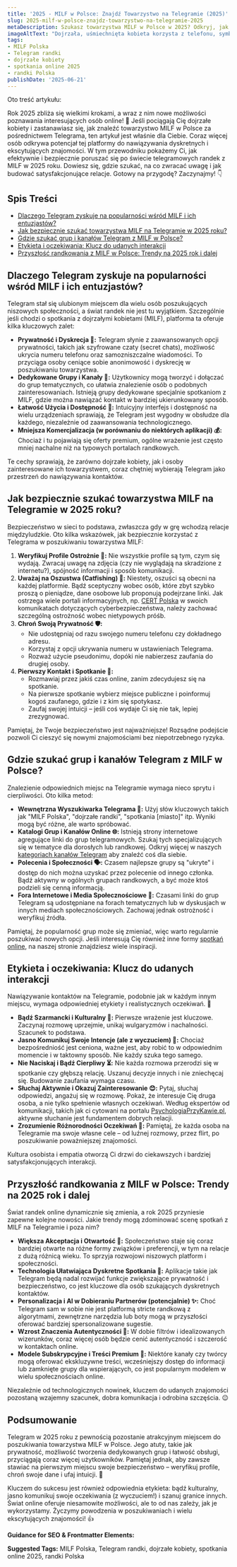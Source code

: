 ```yaml
---
title: '2025 - MILF w Polsce: Znajdź Towarzystwo na Telegramie (2025)'
slug: 2025-milf-w-polsce-znajdz-towarzystwo-na-telegramie-2025
metaDescription: Szukasz towarzystwa MILF w Polsce w 2025? Odkryj, jak Telegram może pomóc Ci znaleźć dyskretne i ekscytujące spotkania. Porady, bezpieczeństwo i trendy!
imageAltText: "Dojrzała, uśmiechnięta kobieta korzysta z telefonu, symbolizując poszukiwanie towarzystwa MILF na Telegramie w Polsce w 2025 roku.\n\n    *   Anchor: \"kategoriach kanałów Telegram\" | Path: `/kategorie`\n    *   Anchor: \"spotkań online\" | Path: `/spotkania`\n*   **Additional Suggestions (for potential future linking within the article if relevant sections exist):**\n    *   Anchor: \"Telegram\" (w sekcji \"Dlaczego Telegram zyskuje na popularności...\") | Path: `/telegram` (jeśli istnieje ogólna kategoria o Telegramie)\n    *   Anchor: \"randek\" (w sekcji \"Dlaczego Telegram zyskuje na popularności...\") | Path: `/randki` (jeśli istnieje ogólna kategoria o randkach)"
tags:
- MILF Polska
- Telegram randki
- dojrzałe kobiety
- spotkania online 2025
- randki Polska
publishDate: '2025-06-21'
---
```


Oto treść artykułu:

Rok 2025 zbliża się wielkimi krokami, a wraz z nim nowe możliwości poznawania interesujących osób online! 🥳 Jeśli pociągają Cię dojrzałe kobiety i zastanawiasz się, jak znaleźć towarzystwo MILF w Polsce za pośrednictwem Telegrama, ten artykuł jest właśnie dla Ciebie. Coraz więcej osób odkrywa potencjał tej platformy do nawiązywania dyskretnych i ekscytujących znajomości. W tym przewodniku pokażemy Ci, jak efektywnie i bezpiecznie poruszać się po świecie telegramowych randek z MILF w 2025 roku. Dowiesz się, gdzie szukać, na co zwracać uwagę i jak budować satysfakcjonujące relacje. Gotowy na przygodę? Zaczynajmy! 👇

## Spis Treści

- [Dlaczego Telegram zyskuje na popularności wśród MILF i ich entuzjastów?](#dlaczego-telegram-zyskuje-na-popularnosci-wsrod-milf-i-ich-entuzjastow)
- [Jak bezpiecznie szukać towarzystwa MILF na Telegramie w 2025 roku?](#jak-bezpiecznie-szukac-towarzystwa-milf-na-telegramie-w-2025-roku)
- [Gdzie szukać grup i kanałów Telegram z MILF w Polsce?](#gdzie-szukac-grup-i-kanalow-telegram-z-milf-w-polsce)
- [Etykieta i oczekiwania: Klucz do udanych interakcji](#etykieta-i-oczekiwania-klucz-do-udanych-interakcji)
- [Przyszłość randkowania z MILF w Polsce: Trendy na 2025 rok i dalej](#przyszlosc-randkowania-z-milf-w-polsce-trendy-na-2025-rok-i-dalej)

## Dlaczego Telegram zyskuje na popularności wśród MILF i ich entuzjastów?

Telegram stał się ulubionym miejscem dla wielu osób poszukujących niszowych społeczności, a świat randek nie jest tu wyjątkiem. Szczególnie jeśli chodzi o spotkania z dojrzałymi kobietami (MILF), platforma ta oferuje kilka kluczowych zalet:

*   **Prywatność i Dyskrecja 🤫:** Telegram słynie z zaawansowanych opcji prywatności, takich jak szyfrowane czaty (secret chats), możliwość ukrycia numeru telefonu oraz samozniszczalne wiadomości. To przyciąga osoby ceniące sobie anonimowość i dyskrecję w poszukiwaniu towarzystwa.
*   **Dedykowane Grupy i Kanały 🎯:** Użytkownicy mogą tworzyć i dołączać do grup tematycznych, co ułatwia znalezienie osób o podobnych zainteresowaniach. Istnieją grupy dedykowane specjalnie spotkaniom z MILF, gdzie można nawiązać kontakt w bardziej ukierunkowany sposób.
*   **Łatwość Użycia i Dostępność 📱:** Intuicyjny interfejs i dostępność na wielu urządzeniach sprawiają, że Telegram jest wygodny w obsłudze dla każdego, niezależnie od zaawansowania technologicznego.
*   **Mniejsza Komercjalizacja (w porównaniu do niektórych aplikacji) 💰:** Chociaż i tu pojawiają się oferty premium, ogólne wrażenie jest często mniej nachalne niż na typowych portalach randkowych.

Te cechy sprawiają, że zarówno dojrzałe kobiety, jak i osoby zainteresowane ich towarzystwem, coraz chętniej wybierają Telegram jako przestrzeń do nawiązywania kontaktów.

## Jak bezpiecznie szukać towarzystwa MILF na Telegramie w 2025 roku?

Bezpieczeństwo w sieci to podstawa, zwłaszcza gdy w grę wchodzą relacje międzyludzkie. Oto kilka wskazówek, jak bezpiecznie korzystać z Telegrama w poszukiwaniu towarzystwa MILF:

1.  **Weryfikuj Profile Ostrożnie 👀:** Nie wszystkie profile są tym, czym się wydają. Zwracaj uwagę na zdjęcia (czy nie wyglądają na skradzione z internetu?), spójność informacji i sposób komunikacji.
2.  **Uważaj na Oszustwa (Catfishing) 🎣:** Niestety, oszuści są obecni na każdej platformie. Bądź sceptyczny wobec osób, które zbyt szybko proszą o pieniądze, dane osobowe lub proponują podejrzane linki. Jak ostrzega wiele portali informacyjnych, np. [CERT Polska](https://www.cert.pl/) w swoich komunikatach dotyczących cyberbezpieczeństwa, należy zachować szczególną ostrożność wobec nietypowych próśb.
3.  **Chroń Swoją Prywatność 🛡️:**
    *   Nie udostępniaj od razu swojego numeru telefonu czy dokładnego adresu.
    *   Korzystaj z opcji ukrywania numeru w ustawieniach Telegrama.
    *   Rozważ użycie pseudonimu, dopóki nie nabierzesz zaufania do drugiej osoby.
4.  **Pierwszy Kontakt i Spotkanie 🤝:**
    *   Rozmawiaj przez jakiś czas online, zanim zdecydujesz się na spotkanie.
    *   Na pierwsze spotkanie wybierz miejsce publiczne i poinformuj kogoś zaufanego, gdzie i z kim się spotykasz.
    *   Zaufaj swojej intuicji – jeśli coś wydaje Ci się nie tak, lepiej zrezygnować.

Pamiętaj, że Twoje bezpieczeństwo jest najważniejsze! Rozsądne podejście pozwoli Ci cieszyć się nowymi znajomościami bez niepotrzebnego ryzyka.

## Gdzie szukać grup i kanałów Telegram z MILF w Polsce?

Znalezienie odpowiednich miejsc na Telegramie wymaga nieco sprytu i cierpliwości. Oto kilka metod:

*   **Wewnętrzna Wyszukiwarka Telegrama 🔎:** Użyj słów kluczowych takich jak "MILF Polska", "dojrzałe randki", "spotkania [miasto]" itp. Wyniki mogą być różne, ale warto spróbować.
*   **Katalogi Grup i Kanałów Online 🌐:** Istnieją strony internetowe agregujące linki do grup telegramowych. Szukaj tych specjalizujących się w tematyce dla dorosłych lub randkowej. Odkryj więcej w naszych [kategoriach kanałów Telegram](/kategorie) aby znaleźć coś dla siebie.
*   **Polecenia i Społeczności 🗣️:** Czasem najlepsze grupy są "ukryte" i dostęp do nich można uzyskać przez polecenie od innego członka. Bądź aktywny w ogólnych grupach randkowych, a być może ktoś podzieli się cenną informacją.
*   **Fora Internetowe i Media Społecznościowe 🔗:** Czasami linki do grup Telegram są udostępniane na forach tematycznych lub w dyskusjach w innych mediach społecznościowych. Zachowaj jednak ostrożność i weryfikuj źródła.

Pamiętaj, że popularność grup może się zmieniać, więc warto regularnie poszukiwać nowych opcji. Jeśli interesują Cię również inne formy [spotkań online](/spotkania), na naszej stronie znajdziesz wiele inspiracji.

## Etykieta i oczekiwania: Klucz do udanych interakcji

Nawiązywanie kontaktów na Telegramie, podobnie jak w każdym innym miejscu, wymaga odpowiedniej etykiety i realistycznych oczekiwań. 🧐

*   **Bądź Szarmancki i Kulturalny 🎩:** Pierwsze wrażenie jest kluczowe. Zaczynaj rozmowę uprzejmie, unikaj wulgaryzmów i nachalności. Szacunek to podstawa.
*   **Jasno Komunikuj Swoje Intencje (ale z wyczuciem) 💬:** Chociaż bezpośredniość jest ceniona, ważne jest, aby robić to w odpowiednim momencie i w taktowny sposób. Nie każdy szuka tego samego.
*   **Nie Naciskaj i Bądź Cierpliwy ⏳:** Nie każda rozmowa przerodzi się w spotkanie czy głębszą relację. Uszanuj decyzje innych i nie zniechęcaj się. Budowanie zaufania wymaga czasu.
*   **Słuchaj Aktywnie i Okazuj Zainteresowanie 😊:** Pytaj, słuchaj odpowiedzi, angażuj się w rozmowę. Pokaż, że interesuje Cię druga osoba, a nie tylko spełnienie własnych oczekiwań. Według ekspertów od komunikacji, takich jak ci cytowani na portalu [PsychologiaPrzyKawie.pl](https://psychologiaprzykawie.pl/porady/jak-skutecznie-komunikowac-sie-w-zwiazku/), aktywne słuchanie jest fundamentem dobrych relacji.
*   **Zrozumienie Różnorodności Oczekiwań 🌟:** Pamiętaj, że każda osoba na Telegramie ma swoje własne cele – od luźnej rozmowy, przez flirt, po poszukiwanie poważniejszej znajomości.

Kultura osobista i empatia otworzą Ci drzwi do ciekawszych i bardziej satysfakcjonujących interakcji.

## Przyszłość randkowania z MILF w Polsce: Trendy na 2025 rok i dalej

Świat randek online dynamicznie się zmienia, a rok 2025 przyniesie zapewne kolejne nowości. Jakie trendy mogą zdominować scenę spotkań z MILF na Telegramie i poza nim?

*   **Większa Akceptacja i Otwartość 🤗:** Społeczeństwo staje się coraz bardziej otwarte na różne formy związków i preferencji, w tym na relacje z dużą różnicą wieku. To sprzyja rozwojowi niszowych platform i społeczności.
*   **Technologia Ułatwiająca Dyskretne Spotkania 🤖:** Aplikacje takie jak Telegram będą nadal rozwijać funkcje zwiększające prywatność i bezpieczeństwo, co jest kluczowe dla osób szukających dyskretnych kontaktów.
*   **Personalizacja i AI w Dobieraniu Partnerów (potencjalnie) ✨:** Choć Telegram sam w sobie nie jest platformą stricte randkową z algorytmami, zewnętrzne narzędzia lub boty mogą w przyszłości oferować bardziej spersonalizowane sugestie.
*   **Wzrost Znaczenia Autentyczności 💯:** W dobie filtrów i idealizowanych wizerunków, coraz więcej osób będzie cenić autentyczność i szczerość w kontaktach online.
*   **Modele Subskrypcyjne i Treści Premium 💎:** Niektóre kanały czy twórcy mogą oferować ekskluzywne treści, wcześniejszy dostęp do informacji lub zamknięte grupy dla wspierających, co jest popularnym modelem w wielu społecznościach online.

Niezależnie od technologicznych nowinek, kluczem do udanych znajomości pozostaną wzajemny szacunek, dobra komunikacja i odrobina szczęścia. 😉

## Podsumowanie

Telegram w 2025 roku z pewnością pozostanie atrakcyjnym miejscem do poszukiwania towarzystwa MILF w Polsce. Jego atuty, takie jak prywatność, możliwość tworzenia dedykowanych grup i łatwość obsługi, przyciągają coraz więcej użytkowników. Pamiętaj jednak, aby zawsze stawiać na pierwszym miejscu swoje bezpieczeństwo – weryfikuj profile, chroń swoje dane i ufaj intuicji. 🧐

Kluczem do sukcesu jest również odpowiednia etykieta: bądź kulturalny, jasno komunikuj swoje oczekiwania (z wyczuciem!) i szanuj granice innych. Świat online oferuje niesamowite możliwości, ale to od nas zależy, jak je wykorzystamy. Życzymy powodzenia w poszukiwaniach i wielu ekscytujących znajomości! 👍

**Guidance for SEO & Frontmatter Elements:**




**Suggested Tags:**
MILF Polska, Telegram randki, dojrzałe kobiety, spotkania online 2025, randki Polska
